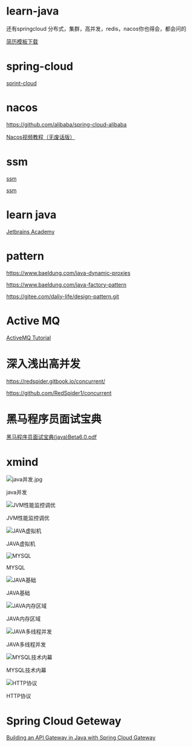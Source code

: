 # learn-java

还有springcloud   分布式，集群，高并发，redis，nacos你也得会，都会问的

[简历模板下载](https://www.jianlixiazai.cn/)

# spring-cloud
[sprint-cloud](https://www.javainuse.com/spring/springcloud)

# nacos

https://github.com/alibaba/spring-cloud-alibaba

[Nacos视频教程（无废话版）](https://www.bilibili.com/video/BV1WZ4y1w7ww/)

# ssm

[ssm](https://github.com/liyifeng1994/ssm)

[ssm](https://sampig.github.io/tutorial/2019/07/24/practice-spring-ssm)

# learn java

[Jetbrains Academy](https://hyperskill.org/tracks?category=2)

# pattern

https://www.baeldung.com/java-dynamic-proxies

https://www.baeldung.com/java-factory-pattern

https://gitee.com/daliy-life/design-pattern.git

# Active MQ

[ActiveMQ Tutorial](https://www.youtube.com/watch?v=zbgxzdzWyuk&list=PLmCsXDGbJHdgt5mskUPyhtBHQvQsRoJWj&index=4)

# 深入浅出高并发

https://redspider.gitbook.io/concurrent/

https://github.com/RedSpider1/concurrent

# 黑马程序员面试宝典

[黑马程序员面试宝典(java)Beta6.0.pdf](https://drive.internxt.com/sh/file/3ade3edc-fc76-4f51-ae3a-2b2165ad2d89/1e5a4726a16fecf889cea8d65f2006ff3f21f38543d7dbf35d9b5a16a8d57d0f)

# xmind

![java并发.jpg](https://cdn.jsdelivr.net/gh/NY5667/cdn/images/2023-11-27-java并发.jpg)

java并发

![JVM性能监控调优](https://cdn.jsdelivr.net/gh/NY5667/cdn/images/2023-11-27-JVM性能监控调优.jpg)

JVM性能监控调优

![JAVA虚拟机](https://cdn.jsdelivr.net/gh/NY5667/cdn/images/2023-11-27-JAVA虚拟机.jpg)

JAVA虚拟机

![MYSQL](https://cdn.jsdelivr.net/gh/NY5667/cdn/images/2023-11-27-MYSQL.jpg)

MYSQL

![JAVA基础](https://cdn.jsdelivr.net/gh/NY5667/cdn/images/2023-11-27-JAVA基础.jpg)

JAVA基础

![JAVA内存区域](https://cdn.jsdelivr.net/gh/NY5667/cdn/images/2023-11-27-JAVA内存区域.jpg)

JAVA内存区域

![JAVA多线程并发](https://cdn.jsdelivr.net/gh/NY5667/cdn/images/2023-11-27-JAVA多线程并发.jpg)

JAVA多线程并发

![MYSQL技术内幕](https://cdn.jsdelivr.net/gh/NY5667/cdn/images/2023-11-27-MYSQL技术内幕.jpg)

MYSQL技术内幕

![HTTP协议](https://cdn.jsdelivr.net/gh/NY5667/cdn/images/2023-11-27-HTTP协议.jpg)

HTTP协议

# Spring Cloud Geteway

[Building an API Gateway in Java with Spring Cloud Gateway](https://www.youtube.com/watch?v=EKoq98KqvrI)
